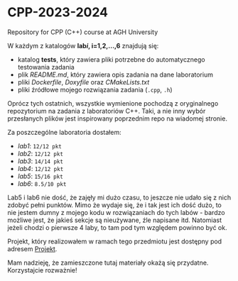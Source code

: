 # CPP-2023-2024
Repository for CPP (C++) course at AGH University

W każdym z katalogów **lab*i*, i=1,2,...,6** znajdują się:
- katalog **tests**, który zawiera pliki potrzebne do automatycznego testowania zadania
- plik *README.md*, który zawiera opis zadania na dane laboratorium
- pliki *Dockerfile*, *Doxyfile* oraz *CMakeLists.txt*
- pliki źródłowe mojego rozwiązania zadania (`.cpp`, `.h`)

Oprócz tych ostatnich, wszystkie wymienione pochodzą z oryginalnego repozytorium na zadania z laboratoriów C++. Taki, a nie inny wybór przesłanych plików jest inspirowany poprzednim repo na wiadomej stronie.

Za poszczególne laboratoria dostałem:
- *lab1*: `12/12 pkt`
- *lab2*: `12/12 pkt`
- *lab3*: `14/14 pkt`
- *lab4*: `12/12 pkt`
- *lab5*: `15/16 pkt`
- *lab6*: `8.5/10 pkt`

Lab5 i lab6 nie dość, że zajęły mi dużo czasu, to jeszcze nie udało się z nich zdobyć pełni punktów.
Mimo że wydaje się, że i tak jest ich dość dużo, to nie jestem dumny z mojego kodu w rozwiązaniach do tych labów - bardzo możliwe jest, że jakieś sekcje są nieużywane, źle napisane itd.
Natomiast jeżeli chodzi o pierwsze 4 laby, to tam pod tym względem powinno być ok.

Projekt, który realizowałem w ramach tego przedmiotu jest dostępny pod adresem [Projekt](https://github.com/wojmichaluk/CPP-Project-2023-2024).

Mam nadzieję, że zamieszczone tutaj materiały okażą się przydatne. Korzystajcie rozważnie!